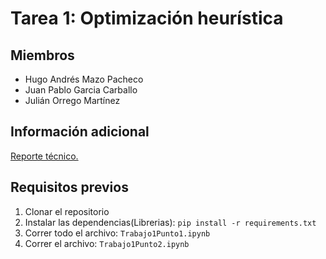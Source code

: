 # Tarea 1: Optimización heurística 


## Miembros
- Hugo Andrés Mazo Pacheco
- Juan Pablo Garcia Carballo
- Julián Orrego Martínez

## Información adicional

[Reporte técnico.](https://fern-coyote-4ae.notion.site/Reporte-T-cnico-Trabajo-01-14e6e16e98e2805487e9e1a35da58c49?pvs=73)

## Requisitos previos

1. Clonar el repositorio
2. Instalar las dependencias(Librerias): ```pip install -r requirements.txt ```
3. Correr todo el archivo: ```Trabajo1Punto1.ipynb```
4. Correr el archivo: ```Trabajo1Punto2.ipynb```


